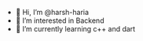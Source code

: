 - 👋 Hi, I’m @harsh-haria
- 👀 I’m interested in Backend
- 🌱 I’m currently learning c++ and dart
<!-- - 💞️ I’m looking to collaborate on ... -->
<!-- - 📫 How to reach me ...  -->

<!---
harsh-haria/harsh-haria is a ✨ special ✨ repository because its `README.md` (this file) appears on your GitHub profile.
You can click the Preview link to take a look at your changes.
--->
